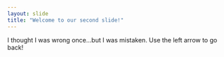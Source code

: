 ```yaml
---
layout: slide
title: "Welcome to our second slide!"
---
```

I thought I was wrong once...but I was mistaken.
Use the left arrow to go back!
